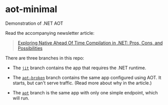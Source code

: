 # aot-minimal
Demonstration of .NET AOT

Read the accompanying newsletter article:

> [Exploring Native Ahead Of Time Compilation in .NET: Pros, Cons, and Possibilities
](https://arunstephens.com/exploring-native-aot-in-dotnet)

There are three branches in this repo:

- The [`jit`](https://github.com/arunstephens/aot-minimal/tree/jit) branch contains the app that requires the .NET runtime.

- The [`aot-broken`](https://github.com/arunstephens/aot-minimal/tree/aot-broken) branch contains the same app configured using AOT. It starts, but can't serve traffic. (Read more about why in the article.)

- The [`aot`](https://github.com/arunstephens/aot-minimal/tree/aot) branch is the same app with only one simple endpoint, which will run.
